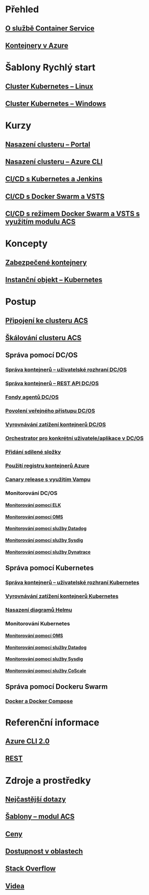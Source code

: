 # Přehled
## [O službě Container Service](container-service-intro.md)
## [Kontejnery v Azure](../virtual-machines/linux/containers.md?toc=%2fazure%2fcontainer-service%2ftoc.json)

# Šablony Rychlý start
## [Cluster Kubernetes – Linux](container-service-kubernetes-walkthrough.md)
## [Cluster Kubernetes – Windows](container-service-kubernetes-windows-walkthrough.md)

# Kurzy
## [Nasazení clusteru – Portal](container-service-deployment.md)
## [Nasazení clusteru – Azure CLI](container-service-create-acs-cluster-cli.md)
## [CI/CD s Kubernetes a Jenkins](container-service-kubernetes-jenkins.md)
## [CI/CD s Docker Swarm a VSTS](container-service-docker-swarm-setup-ci-cd.md)
## [CI/CD s režimem Docker Swarm a VSTS s využitím modulu ACS](container-service-docker-swarm-mode-setup-ci-cd-acs-engine.md)

# Koncepty
## [Zabezpečené kontejnery](container-service-security.md)
## [Instanční objekt – Kubernetes](container-service-kubernetes-service-principal.md)

# Postup
## [Připojení ke clusteru ACS](container-service-connect.md)
## [Škálování clusteru ACS](container-service-scale.md)
## Správa pomocí DC/OS
### [Správa kontejnerů – uživatelské rozhraní DC/OS](container-service-mesos-marathon-ui.md)
### [Správa kontejnerů – REST API DC/OS](container-service-mesos-marathon-rest.md)
### [Fondy agentů DC/OS](container-service-dcos-agents.md)
### [Povolení veřejného přístupu DC/OS](container-service-enable-public-access.md)
### [Vyrovnávání zatížení kontejnerů DC/OS](container-service-load-balancing.md)
### [Orchestrator pro konkrétní uživatele/aplikace v DC/OS](container-service-application-specific-marathon.md)
### [Přidání sdílené složky](container-service-dcos-fileshare.md)
### [Použití registru kontejnerů Azure](container-service-dcos-acr.md)
### [Canary release s využitím Vampu](container-service-dcos-vamp-canary-release.md)
### Monitorování DC/OS
#### [Monitorování pomocí ELK](container-service-monitoring-elk.md)
#### [Monitorování pomocí OMS](container-service-monitoring-oms.md)
#### [Monitorování pomocí služby Datadog](container-service-monitoring.md)
#### [Monitorování pomocí služby Sysdig](container-service-monitoring-sysdig.md)
#### [Monitorování pomocí služby Dynatrace](container-service-monitoring-dynatrace.md)
## Správa pomocí Kubernetes
### [Správa kontejnerů – uživatelské rozhraní Kubernetes](container-service-kubernetes-ui.md)
### [Vyrovnávání zatížení kontejnerů Kubernetes](container-service-kubernetes-load-balancing.md)
### [Nasazení diagramů Helmu](container-service-kubernetes-helm.md)
### Monitorování Kubernetes
#### [Monitorování pomocí OMS](container-service-kubernetes-oms.md)
#### [Monitorování pomocí služby Datadog](container-service-kubernetes-datadog.md)
#### [Monitorování pomocí služby Sysdig](container-service-kubernetes-sysdig.md)
#### [Monitorování pomocí služby CoScale](container-service-kubernetes-coscale.md)
## Správa pomocí Dockeru Swarm
### [Docker a Docker Compose](container-service-docker-swarm.md)

# Referenční informace
## [Azure CLI 2.0](/cli/azure/acs)
## [REST](/rest/api/compute/containerservices)

# Zdroje a prostředky
## [Nejčastější dotazy](container-service-faq.md)
## [Šablony – modul ACS](https://github.com/Azure/acs-engine)
## [Ceny](https://azure.microsoft.com/pricing/details/container-service/)
## [Dostupnost v oblastech](https://azure.microsoft.com/regions/services/)
## [Stack Overflow](http://stackoverflow.com/questions/tagged/azure-container-service)
## [Videa](https://azure.microsoft.com/resources/videos/index/?services=container-service&sort=newest)
